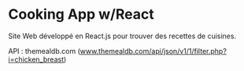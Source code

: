 # Cooking App w/React

Site Web développé en React.js pour trouver des recettes de cuisines.

API : themealdb.com (www.themealdb.com/api/json/v1/1/filter.php?i=chicken_breast)
